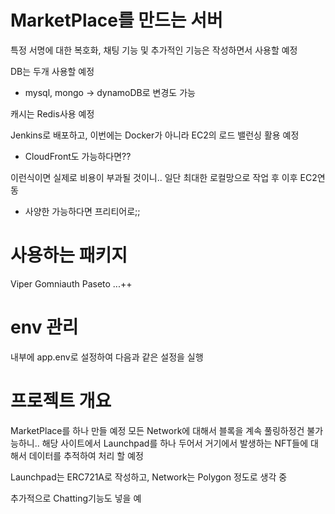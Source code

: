# MarketPlace를 만드는 서버

특정 서명에 대한 복호화, 채팅 기능 및 추가적인 기능은 작성하면서 사용할 예정

DB는 두개 사용할 예정
- mysql, mongo -> dynamoDB로 변경도 가능

캐시는 Redis사용 예정

Jenkins로 배포하고, 이번에는 Docker가 아니라 EC2의 로드 밸런싱 활용 예정
- CloudFront도 가능하다면??

이런식이면 실제로 비용이 부과될 것이니.. 일단 최대한 로컬망으로 작업 후 이후 EC2연동
- 사양한 가능하다면 프리티어로;;


# 사용하는 패키지
Viper
Gomniauth
Paseto
...++


# env 관리

내부에 app.env로 설정하여 다음과 같은 설정을 실행

# 프로젝트 개요
MarketPlace를 하나 만들 예정
모든 Network에 대해서 블록을 계속 풀링하정건 불가능하니.. 해당 사이트에서 Launchpad를 하나 두어서
거기에서 발생하는 NFT들에 대해서 데이터를 추적하여 처리 할 예정

Launchpad는 ERC721A로 작성하고, Network는 Polygon 정도로 생각 중

추가적으로 Chatting기능도 넣을 예

